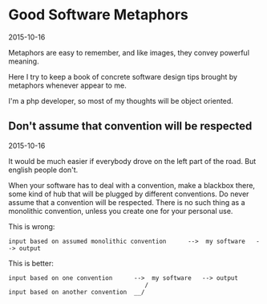 Good Software Metaphors
=============================
2015-10-16


Metaphors are easy to remember, and like images, they convey powerful meaning. 


Here I try to keep a book of concrete software design tips brought by metaphors whenever appear to me.

I'm a php developer, so most of my thoughts will be object oriented.



Don't assume that convention will be respected
-------------------------------------------------
2015-10-16

It would be much easier if everybody drove on the left part of the road.
But english people don't.


When your software has to deal with a convention, make a blackbox there, some kind
of hub that will be plugged by different conventions.
Do never assume that a convention will be respected.
There is no such thing as a monolithic convention, unless you create one 
for your personal use.



This is wrong:

	input based on assumed monolithic convention      -->  my software   --> output

This is better:

	input based on one convention      -->  my software   --> output
										  /
	input based on another convention  __/  


	







